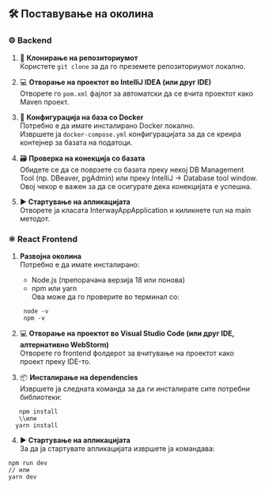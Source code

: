 ## 🛠️ Поставување на околина

### ⚙️ Backend

1. 📁 **Клонирање на репозиториумот**  
   Користете `git clone` за да го преземете репозиториумот локално.

2. 💻 **Отворање на проектот во IntelliJ IDEA (или друг IDE)**  
   Отворете го `pom.xml` фајлот за автоматски да се вчита проектот како Maven проект.

3. 🐳 **Конфигурација на база со Docker**  
   Потребно е да имате инсталирано Docker локално.  
   Извршете ја `docker-compose.yml` конфигурацијата за да се креира контејнер за базата на податоци.

4. 🗃️ **Проверка на конекција со базата**  
Обидете се да се поврзете со базата преку некој DB Management Tool (пр. DBeaver, pgAdmin)
или преку IntelliJ → Database tool window. Овој чекор е важен за да се осигурате дека конекцијата е успешна.

5. ▶️ **Стартување на апликацијата**  
Отворете ја класата InterwayAppApplication и киликнете run на main методот.

### ⚛️ React Frontend

1. **Развојна околина**  
   Потребно е да имате инсталирано:
   - Node.js (препорачана верзија 18 или понова)
   - npm или yarn  
Ова може да го проверите во терминал со:
   ```
    node -v
    npm -v
   ```

2. 💻 **Отворање на проектот во Visual Studio Code (или друг IDE, алтернативно WebStorm)**  
    Отворете го frontend фолдерот за вчитување на проектот како проект преку IDE-то.

3. 📦 **Инсталирање на dependencies**  
   Извршете ја следната команда за да ги инсталирате сите потребни библиотеки:
 ```
    npm install
    \\или
   yarn install
```
4. ▶️ **Стартување на апликацијата**  
За да ја стартувате апликацијата извршете ја командава:
```
npm run dev
// или
yarn dev
```
